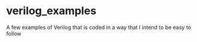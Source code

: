 # verilog_examples
A few examples of Verilog that is coded in a way that I intend to be easy to follow
